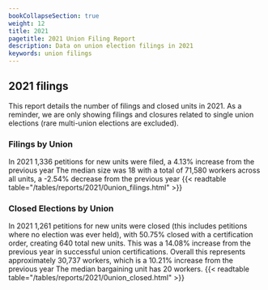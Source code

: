 ```yaml
---
bookCollapseSection: true
weight: 12
title: 2021
pagetitle: 2021 Union Filing Report
description: Data on union election filings in 2021
keywords: union filings
---
```


## 2021 filings

This report details the number of filings and closed units in 2021. As a reminder, we are only showing filings and closures related to single union elections (rare multi-union elections are excluded).

### Filings by Union
In 2021 1,336 petitions for new units were filed, a 4.13% increase from the previous year The median size was 18 with a total of 71,580 workers across all units, a -2.54% decrease from the previous year
{{< readtable table="/tables/reports/2021/0union_filings.html" >}}

### Closed Elections by Union
In 2021 1,261 petitions for new units were closed (this includes petitions where no election was ever held), with 50.75% closed with a certification order, creating 640 total new units. This was a 14.08% increase from the previous year in successful union certifications. Overall this represents approximately 30,737 workers, which is a 10.21% increase from the previous year The median bargaining unit has 20 workers.
{{< readtable table="/tables/reports/2021/0union_closed.html" >}}
